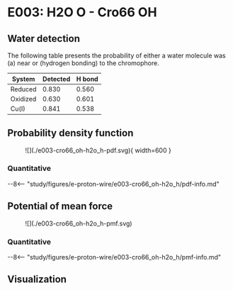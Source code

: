 # E003: H2O O - Cro66 OH

## Water detection

The following table presents the probability of either a water molecule was (a) near or (hydrogen bonding) to the chromophore.

| System | Detected | H bond |
| ------ | -------- | ------ |
| Reduced | 0.830 | 0.560 |
| Oxidized | 0.630 | 0.601 |
| Cu(I) | 0.841 | 0.538 |

## Probability density function

<figure markdown>
![](./e003-cro66_oh-h2o_h-pdf.svg){ width=600 }
</figure>

### Quantitative

--8<-- "study/figures/e-proton-wire/e003-cro66_oh-h2o_h/pdf-info.md"

## Potential of mean force

<figure markdown>
![](./e003-cro66_oh-h2o_h-pmf.svg)
</figure>

### Quantitative

--8<-- "study/figures/e-proton-wire/e003-cro66_oh-h2o_h/pmf-info.md"

## Visualization

<div id="reduced-view" class="mol-container"></div>
<script>
document.addEventListener('DOMContentLoaded', (event) => {
    const viewer = molstar.Viewer.create('reduced-view', {
        layoutIsExpanded: false,
        layoutShowControls: false,
        layoutShowRemoteState: false,
        layoutShowSequence: true,
        layoutShowLog: false,
        layoutShowLeftPanel: false,
        viewportShowExpand: true,
        viewportShowSelectionMode: true,
        viewportShowAnimation: false,
        pdbProvider: 'rcsb',
    }).then(viewer => {
        // viewer.loadStructureFromUrl("/analysis/005-rogfp-glh-md/data/traj/frame_106403.pdb", "pdb");
        viewer.loadSnapshotFromUrl("/misc/002-molstar-states/reduced-example.molj", "molj");
    });
});
</script>
